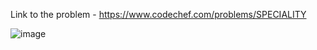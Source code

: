 Link to the problem - https://www.codechef.com/problems/SPECIALITY


![image](https://user-images.githubusercontent.com/57552973/236684735-a9029f01-312d-4c3b-bdc9-e8f575c6b067.png)
